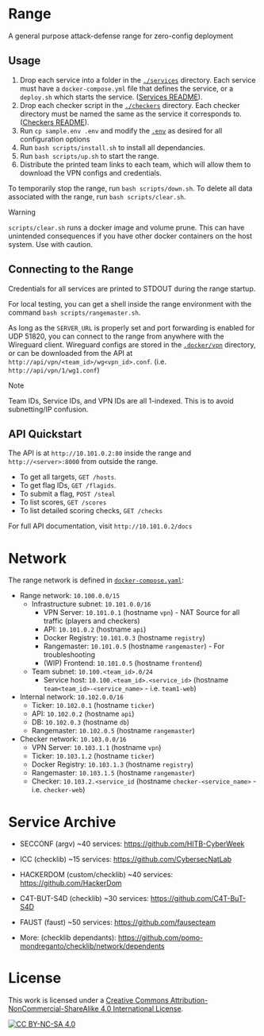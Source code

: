 # Range

A general purpose attack-defense range for zero-config deployment

## Usage

1. Drop each service into a folder in the [`./services`](services) directory.  Each service must have a `docker-compose.yml` file that defines the service, or a `deploy.sh` which starts the service. ([Services README](./services)).
3. Drop each checker script in the [`./checkers`](checkers) directory.  Each checker directory must be named the same as the service it corresponds to. ([Checkers README](./checkers)).
4. Run `cp sample.env .env` and modify the [`.env`](sample.env) as desired for all configuration options
5. Run `bash scripts/install.sh` to install all dependancies.
6. Run `bash scripts/up.sh` to start the range.
7. Distribute the printed team links to each team, which will allow them to download the VPN configs and credentials.

To temporarily stop the range, run `bash scripts/down.sh`.
To delete all data associated with the range, run `bash scripts/clear.sh`.

> [!WARNING] 
> `scripts/clear.sh` runs a docker image and volume prune.  This can have unintended consequences if you have other docker containers on the host system.  Use with caution.

## Connecting to the Range
Credentials for all services are printed to STDOUT during the range startup.

For local testing, you can get a shell inside the range environment with the command `bash scripts/rangemaster.sh`.

As long as the `SERVER_URL` is properly set and port forwarding is enabled for UDP 51820, you can connect to the range from anywhere with the Wireguard client.
Wireguard configs are stored in the [`.docker/vpn`](..docker/vpn) directory, or can be downloaded from the API at `http://api/vpn/<team_id>/wg<vpn_id>.conf`. (i.e. `http://api/vpn/1/wg1.conf`)

> [!NOTE]
> Team IDs, Service IDs, and VPN IDs are all 1-indexed.  This is to avoid subnetting/IP confusion.

## API Quickstart
The API is at `http://10.101.0.2:80` inside the range and `http://<server>:8000` from outside the range.

- To get all targets, `GET /hosts`.
- To get flag IDs, `GET /flagids`.
- To submit a flag, `POST /steal`
- To list scores, `GET /scores`
- To list detailed scoring checks, `GET /checks`

For full API documentation, visit `http://10.101.0.2/docs`


# Network

The range network is defined in [`docker-compose.yaml`](docker-compose.yaml):
- Range network: `10.100.0.0/15`
  - Infrastructure subnet: `10.101.0.0/16`
    - VPN Server: `10.101.0.1` (hostname `vpn`) - NAT Source for all traffic (players and checkers)
    - API: `10.101.0.2` (hostname `api`)
    - Docker Registry: `10.101.0.3` (hostname `registry`)
    - Rangemaster: `10.101.0.5` (hostname `rangemaster`) - For troubleshooting
    - (WIP) Frontend: `10.101.0.5` (hostname `frontend`)
  - Team subnet: `10.100.<team_id>.0/24`
    - Service host: `10.100.<team_id>.<service_id>` (hostname `team<team_id>-<service_name>` - i.e. `team1-web`)
- Internal network: `10.102.0.0/16`
  - Ticker: `10.102.0.1` (hostname `ticker`)
  - API: `10.102.0.2` (hostname `api`)
  - DB: `10.102.0.3` (hostname `db`)
  - Rangemaster: `10.102.0.5` (hostname `rangemaster`)
- Checker network: `10.103.0.0/16`
  - VPN Server: `10.103.1.1` (hostname `vpn`)
  - Ticker: `10.103.1.2` (hostname `ticker`)
  - Docker Registry: `10.103.1.3` (hostname `registry`)
  - Rangemaster: `10.103.1.5` (hostname `rangemaster`)
  - Checker: `10.103.2.<service_id` (hostname `checker-<service_name>` - i.e. `checker-web`)



# Service Archive
- SECCONF (argv) ~40 services: https://github.com/HITB-CyberWeek
- ICC (checklib) ~15 services: https://github.com/CybersecNatLab
- HACKERDOM (custom/checklib) ~40 services: https://github.com/HackerDom
- C4T-BUT-S4D (checklib) ~30 services: https://github.com/C4T-BuT-S4D
- FAUST (faust) ~50 services: https://github.com/fausecteam

- More: (checklib dependants): https://github.com/pomo-mondreganto/checklib/network/dependents



# License

This work is licensed under a
[Creative Commons Attribution-NonCommercial-ShareAlike 4.0 International License][cc-by-nc-sa].

[![CC BY-NC-SA 4.0][cc-by-nc-sa-image]][cc-by-nc-sa]

[cc-by-nc-sa]: http://creativecommons.org/licenses/by-nc-sa/4.0/
[cc-by-nc-sa-image]: https://licensebuttons.net/l/by-nc-sa/4.0/88x31.png
[cc-by-nc-sa-shield]: https://img.shields.io/badge/License-CC%20BY--NC--SA%204.0-lightgrey.svg
